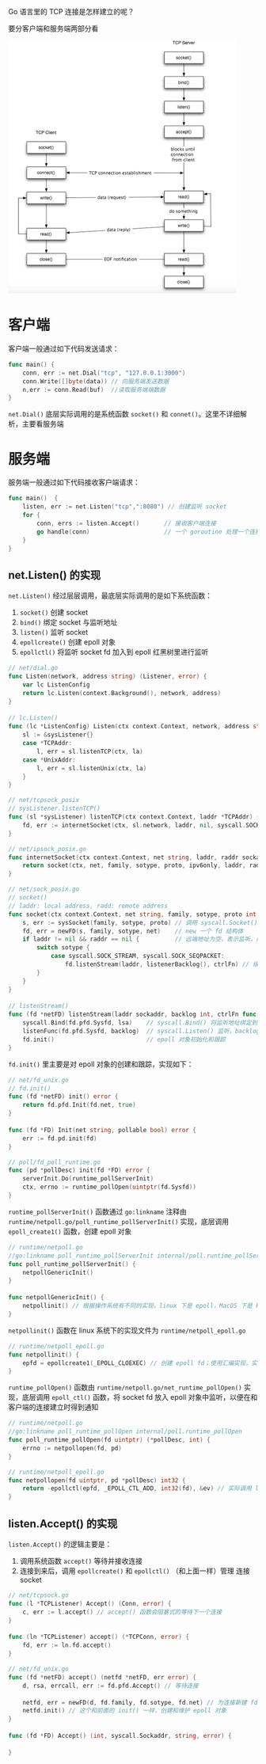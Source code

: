 Go 语言里的 TCP 连接是怎样建立的呢？

要分客户端和服务端两部分看



<img src="./assets/listen.jpeg" alt="img" style="zoom:50%;" />





# 客户端

客户端一般通过如下代码发送请求：

```go
func main() {
    conn, err := net.Dial("tcp", "127.0.0.1:3000")
    conn.Write([]byte(data)) // 向服务端发送数据
    n,err := conn.Read(buf)  //读取服务端端数据
}
```



`net.Dial()` 底层实际调用的是系统函数 `socket()` 和 `connet()`。这里不详细解析，主要看服务端





# 服务端

服务端一般通过如下代码接收客户端请求：

```go
func main()  {
    listen, err := net.Listen("tcp",":8080") // 创建监听 socket
    for {
        conn, errs := listen.Accept()       // 接收客户端连接
        go handle(conn) 					// 一个 goroutine 处理一个连接
    }
}
```


## net.Listen() 的实现
`net.Listen()` 经过层层调用，最底层实际调用的是如下系统函数：
1. `socket()` 创建 socket
2. `bind()` 绑定 socket 与监听地址
3. `listen()` 监听 socket
4. `epollcreate()` 创建 epoll 对象
5. `epollctl()` 将监听 socket fd 加入到 epoll 红黑树里进行监听

```go
// net/dial.go
func Listen(network, address string) (Listener, error) {
    var lc ListenConfig
    return lc.Listen(context.Background(), network, address)
}

// lc.Listen()
func (lc *ListenConfig) Listen(ctx context.Context, network, address string) (Listener, error) {
    sl := &sysListener{}
    case *TCPAddr:
        l, err = sl.listenTCP(ctx, la)
    case *UnixAddr:
        l, err = sl.listenUnix(ctx, la)
    }
}
```



```go
// net/tcpsock_posix
// sysListener.listenTCP()
func (sl *sysListener) listenTCP(ctx context.Context, laddr *TCPAddr) (*TCPListener, error) {
    fd, err := internetSocket(ctx, sl.network, laddr, nil, syscall.SOCK_STREAM, 0, "listen", sl.ListenConfig.Control)
}
```



```go
// net/ipsock_posix.go
func internetSocket(ctx context.Context, net string, laddr, raddr sockaddr, sotype, proto int, mode string, ctrlFn func(string, string, syscall.RawConn) error) (fd *netFD, err error) {
    return socket(ctx, net, family, sotype, proto, ipv6only, laddr, raddr, ctrlFn)
}
```



```go
// net/sock_posix.go
// socket()
// laddr: local address, radd: remote address
func socket(ctx context.Context, net string, family, sotype, proto int, ipv6only bool, laddr, raddr sockaddr, ctrlFn func(string, string, syscall.RawConn) error) (fd *netFD, err error) {
    s, err := sysSocket(family, sotype, proto) // 调用 syscall.Socket() 创建系统 socket 对象
    fd, err = newFD(s, family, sotype, net)    // new 一个 fd 结构体
    if laddr != nil && raddr == nil {          // 远端地址为空，表示监听。服务端进入这个 if 分支
        switch sotype {
            case syscall.SOCK_STREAM, syscall.SOCK_SEQPACKET:
                fd.listenStream(laddr, listenerBacklog(), ctrlFn) // 绑定端口并监听
        }
    }
}

// listenStream()
func (fd *netFD) listenStream(laddr sockaddr, backlog int, ctrlFn func(string, string, syscall.RawConn) error) error {
    syscall.Bind(fd.pfd.Sysfd, lsa)    // syscall.Bind() 将监听地址绑定到 socket 上
    listenFunc(fd.pfd.Sysfd, backlog)  // syscall.Listen() 监听，backlog 参数控制连接队列长度，取自系统参数 /proc/sys/net/core/somaxconn
    fd.init()                          // epoll 对象初始化和跟踪
}
```

`fd.init()` 里主要是对 epoll 对象的创建和跟踪，实现如下：
```go
// net/fd_unix.go
// fd.init()
func (fd *netFD) init() error {
    return fd.pfd.Init(fd.net, true)
}

func (fd *FD) Init(net string, pollable bool) error {
    err := fd.pd.init(fd)
}
```

```go
// poll/fd_poll_runtime.go
func (pd *pollDesc) init(fd *FD) error {
    serverInit.Do(runtime_pollServerInit) 
    ctx, errno := runtime_pollOpen(uintptr(fd.Sysfd))
}
```

`runtime_pollServerInit()` 函数通过 `go:linkname` 注释由 `runtime/netpoll.go/poll_runtime_pollServerInit()` 实现，底层调用 `epoll_create1()` 函数，创建 epoll 对象
```go
// runtime/netpoll.go
//go:linkname poll_runtime_pollServerInit internal/poll.runtime_pollServerInit
func poll_runtime_pollServerInit() {
    netpollGenericInit()
}

func netpollGenericInit() {
    netpollinit() // 根据操作系统有不同的实现，linux 下是 epoll，MacOS 下是 kqueue
}
```

`netpollinit()` 函数在 linux 系统下的实现文件为 `runtime/netpoll_epoll.go`
```go
// runtime/netpoll_epoll.go
func netpollinit() {
    epfd = epollcreate1(_EPOLL_CLOEXEC) // 创建 epoll fd；使用汇编实现，实际调用 linux epoll_create1() 函数
}
```

`runtime_pollOpen()` 函数由 `runtime/netpoll.go/net_runtime_pollOpen()` 实现，底层调用 `epoll_ctl()` 函数，将 socket fd 放入 epoll 对象中监听，以便在和客户端的连接建立时得到通知
```go
// runtime/netpoll.go
//go:linkname poll_runtime_pollOpen internal/poll.runtime_pollOpen
func poll_runtime_pollOpen(fd uintptr) (*pollDesc, int) {
    errno := netpollopen(fd, pd)
}
```

```go
// runtime/netpoll_epoll.go
func netpollopen(fd uintptr, pd *pollDesc) int32 {
    return -epollctl(epfd, _EPOLL_CTL_ADD, int32(fd), &ev) // 实际调用 linux epoll_ctl()
}
```

## listen.Accept() 的实现
`listen.Accept()` 的逻辑主要是：
1. 调用系统函数 `accept()` 等待并接收连接
2. 连接到来后，调用 `epollcreate()` 和 `epollctl()` （和上面一样）管理 连接socket

```go
// net/tcpsock.go
func (l *TCPListener) Accept() (Conn, error) {
    c, err := l.accept() // accept() 函数会阻塞式的等待下一个连接
}

func (ln *TCPListener) accept() (*TCPConn, error) {
    fd, err := ln.fd.accept()
}
```

```go
// net/fd_unix.go
func (fd *netFD) accept() (netfd *netFD, err error) {
    d, rsa, errcall, err := fd.pfd.Accept() // 等待连接

    netfd, err = newFD(d, fd.family, fd.sotype, fd.net) // 为连接新建 fd
    netfd.init() // 这个和前面的 init() 一样，创建和维护 epoll 对象
}

func (fd *FD) Accept() (int, syscall.Sockaddr, string, error) {
	
}
```
